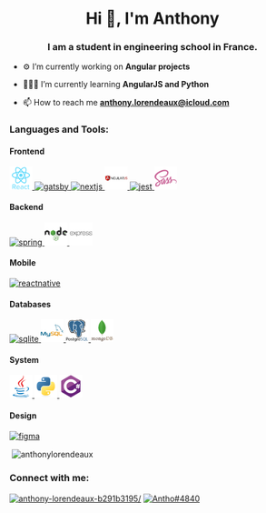 <h1 align="center">Hi 👋, I'm Anthony</h1>
<h3 align="center">I am a student in engineering school in France.</h3>

- ⚙ I’m currently working on **Angular projects**

- 👨🏻‍🏫 I’m currently learning **AngularJS and Python**

- 📫 How to reach me **anthony.lorendeaux@icloud.com**


<h3 align="left">Languages and Tools:</h3>
    <p align="left" padding="20px">
        <h4> Frontend </h4>
        <a href="https://reactjs.org/" target="_blank"> 
            <img src="https://raw.githubusercontent.com/devicons/devicon/master/icons/react/react-original-wordmark.svg" alt="react" width="40" height="40"/> 
        </a>
        <a href="https://www.gatsbyjs.com/" target="_blank"> 
            <img src="https://www.vectorlogo.zone/logos/gatsbyjs/gatsbyjs-icon.svg" alt="gatsby" width="40" height="40"/> 
        </a>
        <a href="https://nextjs.org/" target="_blank"> 
            <img src="https://cdn.worldvectorlogo.com/logos/nextjs-3.svg" alt="nextjs" width="40" height="40"/> 
        </a>  
        <a href="https://angular.io" target="_blank"> 
            <img src="https://raw.githubusercontent.com/devicons/devicon/master/icons/angularjs/angularjs-original-wordmark.svg" alt="angularjs" width="40" height="40"/> 
        </a>
        <a href="https://jestjs.io" target="_blank"> 
            <img src="https://www.vectorlogo.zone/logos/jestjsio/jestjsio-icon.svg" alt="jest" width="40" height="40"/> 
        </a>
        <a href="https://sass-lang.com" target="_blank"> 
            <img src="https://raw.githubusercontent.com/devicons/devicon/master/icons/sass/sass-original.svg" alt="sass" width="40" height="40"/>
        </a>
        <h4> Backend </h4> 
        <a href="https://spring.io/" target="_blank"> 
            <img src="https://www.vectorlogo.zone/logos/springio/springio-icon.svg" alt="spring" width="40" height="40"/> 
        </a>
        <a href="https://nodejs.org" target="_blank"> 
            <img src="https://raw.githubusercontent.com/devicons/devicon/master/icons/nodejs/nodejs-original-wordmark.svg" alt="nodejs" width="40" height="40"/> 
        </a>
        <a href="https://expressjs.com" target="_blank"> 
            <img src="https://raw.githubusercontent.com/devicons/devicon/master/icons/express/express-original-wordmark.svg" alt="express" width="40" height="40"/> 
        </a> 
        <h4> Mobile </h4>
        <a href="https://reactnative.dev/" target="_blank"> 
            <img src="https://reactnative.dev/img/header_logo.svg" alt="reactnative" width="40" height="40"/> 
        </a>
        <h4> Databases </h4>
        <a href="https://www.sqlite.org/" target="_blank"> 
            <img src="https://www.vectorlogo.zone/logos/sqlite/sqlite-icon.svg" alt="sqlite" width="40" height="40"/> 
        </a>
        <a href="https://www.mysql.com/" target="_blank"> 
            <img src="https://raw.githubusercontent.com/devicons/devicon/master/icons/mysql/mysql-original-wordmark.svg" alt="mysql" width="40" height="40"/> 
        </a>
        <a href="https://www.postgresql.org" target="_blank"> 
            <img src="https://raw.githubusercontent.com/devicons/devicon/master/icons/postgresql/postgresql-original-wordmark.svg" alt="postgresql" width="40" height="40"/> 
        </a>
        <a href="https://www.mongodb.com/" target="_blank"> 
            <img src="https://raw.githubusercontent.com/devicons/devicon/master/icons/mongodb/mongodb-original-wordmark.svg" alt="mongodb" width="40" height="40"/> 
        </a>
        <h4> System </h4>
         <a href="https://www.java.com" target="_blank"> 
            <img src="https://raw.githubusercontent.com/devicons/devicon/master/icons/java/java-original.svg" alt="java" width="40" height="40"/> 
        </a>
        <a href="https://www.python.org" target="_blank"> 
            <img src="https://raw.githubusercontent.com/devicons/devicon/master/icons/python/python-original.svg" alt="python" width="40" height="40"/> 
        </a>  
        <a href="https://www.w3schools.com/cs/" target="_blank"> 
            <img src="https://raw.githubusercontent.com/devicons/devicon/master/icons/csharp/csharp-original.svg" alt="csharp" width="40" height="40"/> 
        </a> 
        <h4> Design </h4>
        <a href="https://www.figma.com/" target="_blank"> 
            <img src="https://www.vectorlogo.zone/logos/figma/figma-icon.svg" alt="figma" width="40" height="40"/> 
        </a> 
      </p>
<p>&nbsp;<img align="center" src="https://github-readme-stats.vercel.app/api?username=anthonylorendeaux&show_icons=true&locale=en" alt="anthonylorendeaux" /></p>

<h3 align="left">Connect with me:</h3>
<p align="left">
<a href="https://linkedin.com/in/anthony-lorendeaux-b291b3195/" target="blank"><img align="center" src="https://cdn.jsdelivr.net/npm/simple-icons@3.0.1/icons/linkedin.svg" alt="anthony-lorendeaux-b291b3195/" height="30" width="40" /></a>
<a href="https://discord.gg/Antho#4840" target="blank"><img align="center" src="https://cdn.jsdelivr.net/npm/simple-icons@3.0.1/icons/discord.svg" alt="Antho#4840" height="30" width="40" /></a>
</p>
